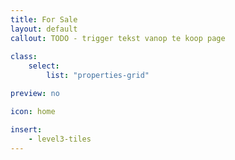 ```yaml
---
title: For Sale
layout: default
callout: TODO - trigger tekst vanop te koop page
    
class:
    select: 
        list: "properties-grid"

preview: no

icon: home

insert:
    - level3-tiles
---
```



